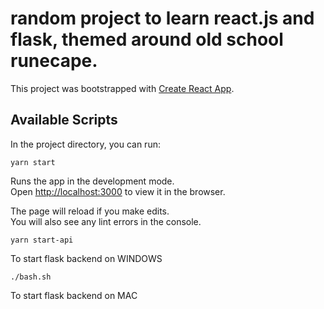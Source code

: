 
# random project to learn react.js and flask, themed around old school runecape.


This project was bootstrapped with [Create React App](https://github.com/facebook/create-react-app).

## Available Scripts

In the project directory, you can run:

`yarn start`

Runs the app in the development mode.<br />
Open [http://localhost:3000](http://localhost:3000) to view it in the browser.

The page will reload if you make edits.<br />
You will also see any lint errors in the console.

`yarn start-api`

To start flask backend on WINDOWS

`./bash.sh`

To start flask backend on MAC
